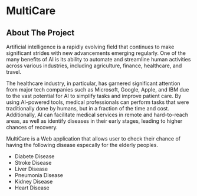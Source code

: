 # MultiCare

## About The Project

Artificial intelligence is a rapidly evolving field that continues to make significant strides with new advancements emerging regularly. One of the many benefits of AI is its ability to automate and streamline human activities across various industries, including agriculture, finance, healthcare, and travel.

The healthcare industry, in particular, has garnered significant attention from major tech companies such as Microsoft, Google, Apple, and IBM due to the vast potential for AI to simplify tasks and improve patient care. By using AI-powered tools, medical professionals can perform tasks that were traditionally done by humans, but in a fraction of the time and cost. Additionally, AI can facilitate medical services in remote and hard-to-reach areas, as well as identify diseases in their early stages, leading to higher chances of recovery.

MultiCare is a Web application that allows user to check their chance of having the following disease especally for the elderly peoples.

<ul>
  <li>Diabete Disease</li>
  <li>Stroke Disease</li>
  <li>Liver Disease</li>
  <li>Pneumonia Disease</li>
  <li>Kidney Disease</li>
  <li>Heart Disease</li>
</ul>

